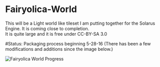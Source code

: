 # Fairyolica-World
This will be a Light world like tileset I am putting together for the Solarus Engine. It is coming close to completion.  
It is quite large and it is free under CC-BY-SA 3.0

#Status: Packaging process beginning 5-28-16 
(There has been a few modifications and additions since the image below.)

![Fairyolica World Progress](http://s33.postimg.org/ppeem5l8v/Fairyolica_World.png)
